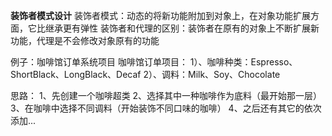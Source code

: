 **装饰者模式设计**
装饰者模式：动态的将新功能附加到对象上，在对象功能扩展方面，它比继承更有弹性
装饰者和代理的区别：装饰者在原有的对象上不断扩展新功能，代理是不会修改对象原有的功能

例子：咖啡馆订单系统项目
咖啡馆订单项目：
    1）、咖啡种类：Espresso、ShortBlack、LongBlack、Decaf
    2）、调料：Milk、Soy、Chocolate

思路：  1、先创建一个咖啡超类
        2、选择其中一种咖啡作为底料（最开始那一层）
        3、在咖啡中选择不同调料（开始装饰不同口味的咖啡）
        4、之后还有其它的依次添加...
